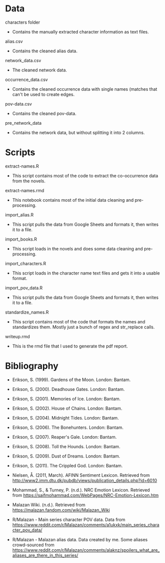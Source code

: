 # Data 

characters folder 
- Contains the manually extracted character information as text files. 

alias.csv
- Contains the cleaned alias data. 

network_data.csv
- The cleaned network data. 

occurrence_data.csv
- Contains the cleaned occurrence data with single names (matches that can't be used to create edges.

pov-data.csv
- Contains the cleaned pov-data. 

pre_network_data 
- Contains the network data, but without splitting it into 2 columns.

# Scripts

extract-names.R
- This script contains most of the code to extract the co-occurrence data from the novels. 

extract-names.rmd
- This notebook contains most of the initial data cleaning and pre-processing. 

import_alias.R
- This script pulls the data from Google Sheets and formats it, then writes it to a file. 

import_books.R
- This script loads in the novels and does some data cleaning and pre-processing. 

import_characters.R 
- This script loads in the character name text files and gets it into a usable format. 

import_pov_data.R 
- This script pulls the data from Google Sheets and formats it, then writes it to a file. 

standardize_names.R
- This script contains most of the code that formats the names and standardizes them. Mostly just a bunch of regex and str_replace calls. 

writeup.rmd
- This is the rmd file that I used to generate the pdf report. 

# Bibliography

- Erikson, S. (1999). Gardens of the Moon. London: Bantam.

- Erikson, S. (2000). Deadhouse Gates. London: Bantam.

- Erikson, S. (2001). Memories of Ice. London: Bantam.

- Erikson, S. (2002). House of Chains. London: Bantam.

- Erikson, S. (2004). Midnight Tides. London: Bantam.

- Erikson, S. (2006). The Bonehunters. London: Bantam.

- Erikson, S. (2007). Reaper's Gale. London: Bantam.

- Erikson, S. (2008). Toll the Hounds. London: Bantam.

- Erikson, S. (2009). Dust of Dreams. London: Bantam.

- Erikson, S. (2011). The Crippled God. London: Bantam.

- Nielsen, Å. (2011, March). AFINN Sentiment Lexicon. Retrieved from http://www2.imm.dtu.dk/pubdb/views/publication_details.php?id=6010

- Mohammad, S., & Turney, P. (n.d.). NRC Emotion Lexicon. Retrieved from https://saifmohammad.com/WebPages/NRC-Emotion-Lexicon.htm

- Malazan Wiki. (n.d.). Retrieved from https://malazan.fandom.com/wiki/Malazan_Wiki

- R/Malazan - Main series character POV data. Data from https://www.reddit.com/r/Malazan/comments/a1ukxk/main_series_character_pov_data/

- R/Malazan - Malazan alias data. Data created by me. Some aliases crowd-sourced from https://www.reddit.com/r/Malazan/comments/alaknz/spoilers_what_are_aliases_are_there_in_this_series/ 

